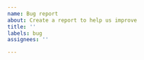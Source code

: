```yaml
---
name: Bug report
about: Create a report to help us improve
title: ''
labels: bug
assignees: ''

---
```


<!--
Provide details about the bug below.

Logs may be helpful to me. To upload logs:
 1. open osu! skin mixer
 2. enable the "log to file" option in the "options" menu at the top
 3. reproduce the issue
 4. drag and drop the file at "%localappdata%/osu-skin-mixer/log.txt" into here.
-->
